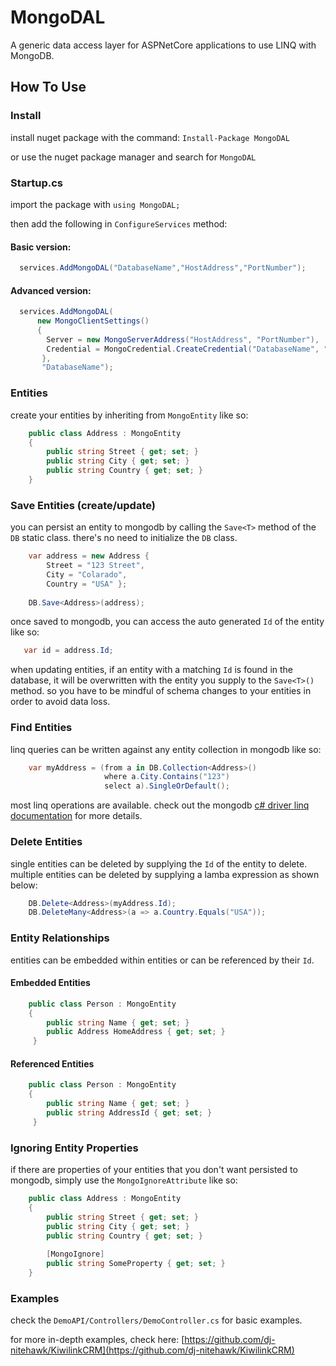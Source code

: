 
# MongoDAL
A generic data access layer for ASPNetCore applications to use LINQ with MongoDB.

## How To Use

### Install
install nuget package with the command: `Install-Package MongoDAL` 

or use the nuget package manager and search for `MongoDAL`

### Startup.cs

import the package with `using MongoDAL;`

then add the following in `ConfigureServices` method:

#### Basic version:
```csharp
  services.AddMongoDAL("DatabaseName","HostAddress","PortNumber");
```

#### Advanced version:
```csharp
  services.AddMongoDAL(
      new MongoClientSettings()
      {
        Server = new MongoServerAddress("HostAddress", "PortNumber"),
        Credential = MongoCredential.CreateCredential("DatabaseName", "UserName", "Password")
       },
       "DatabaseName");
```

### Entities
create your entities by inheriting from `MongoEntity` like so:
```csharp
    public class Address : MongoEntity
    {
        public string Street { get; set; }
        public string City { get; set; }
        public string Country { get; set; }
    }
```

### Save Entities (create/update)
you can persist an entity to mongodb by calling the `Save<T>` method of the `DB` static class. there's no need to initialize the `DB` class.
```csharp
    var address = new Address {
        Street = "123 Street",
        City = "Colarado",
        Country = "USA" };
        
    DB.Save<Address>(address);
```
once saved to mongodb, you can access the auto generated `Id` of the entity like so:
```csharp
   var id = address.Id;
```
when updating entities, if an entity with a matching `Id` is found in the database, it will be overwritten with the entity you supply to the `Save<T>()` method. so you have to be mindful of schema changes to your entities in order to avoid data loss.

### Find Entities
linq queries can be written against any entity collection in mongodb like so:
```csharp
    var myAddress = (from a in DB.Collection<Address>()
                     where a.City.Contains("123")
                     select a).SingleOrDefault();
```
most linq operations are available. check out the mongodb [c# driver linq documentation](http://mongodb.github.io/mongo-csharp-driver/2.7/reference/driver/crud/linq/) for more details.

### Delete Entities
single entities can be deleted by supplying the `Id` of the entity to delete. multiple entities can be deleted by supplying a lamba expression as shown below:
```csharp
    DB.Delete<Address>(myAddress.Id);
    DB.DeleteMany<Address>(a => a.Country.Equals("USA"));
```
### Entity Relationships
entities can be embedded within entities or can be referenced by their `Id`.
#### Embedded Entities
```csharp
    public class Person : MongoEntity
    {
        public string Name { get; set; }
        public Address HomeAddress { get; set; }
     }
```
#### Referenced Entities
```csharp
    public class Person : MongoEntity
    {
        public string Name { get; set; }
        public string AddressId { get; set; }
     }
```

### Ignoring Entity Properties
if there are properties of your entities that you don't want persisted to mongodb, simply use the `MongoIgnoreAttribute` like so:
```csharp
    public class Address : MongoEntity
    {
        public string Street { get; set; }
        public string City { get; set; }
        public string Country { get; set; }
        
        [MongoIgnore]
        public string SomeProperty { get; set; }
    }
```

### Examples
check the `DemoAPI/Controllers/DemoController.cs` for basic examples.

for more in-depth examples, check here: [https://github.com/dj-nitehawk/KiwilinkCRM](https://github.com/dj-nitehawk/KiwilinkCRM)
